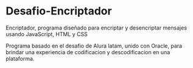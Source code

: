 # Desafio-Encriptador
Encriptador, programa diseñado para encriptar y desencriptar mensajes usando JavaScript, HTML y CSS

Programa basado en el desafio de Alura latam, unido con Oracle, para brindar una experiencia de codificacion y descodificacion en una plataforma.
